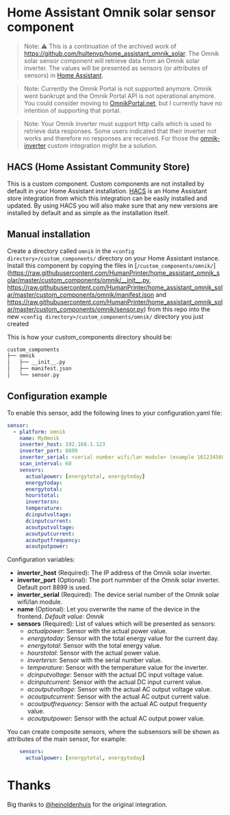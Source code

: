 # Home Assistant Omnik solar sensor component
> Note: ⚠️ This is a continuation of the archived work of https://github.com/hultenvp/home_assistant_omnik_solar.
The Omnik solar sensor component will retrieve data from an Omnik solar inverter.
The values will be presented as sensors (or attributes of sensors) in [Home Assistant](https://home-assistant.io/).

> Note: Currently the Omnik Portal is not supported anymore. Omnik went bankrupt and the Omnik Portal API is not operational anymore.
You could consider moving to [OmnikPortal.net](https://omnikportal.net/), but I currently have no intention of supporting that portal.

> Note: Your Omnik inverter must support http calls which is used to retrieve data responses.
Some users indicated that their inverter not works and therefore no responses are received. For those the [omnik-inverter](https://github.com/robbinjanssen/home-assistant-omnik-inverter) custom integration might be a solution.


## HACS (Home Assistant Community Store)

This is a custom component. Custom components are not installed by default in your Home Assistant installation.
[HACS](https://custom-components.github.io/hacs/) is an Home Assistant store integration from which this integration can be easily installed and updated.
By using HACS you will also make sure that any new versions are installed by default and as simple as the installation itself.

## Manual installation

Create a directory called `omnik` in the `<config directory>/custom_components/` directory on your Home Assistant instance.
Install this component by copying the files in [`/custom_components/omnik/`]
(https://raw.githubusercontent.com/HumanPrinter/home_assistant_omnik_solar/master/custom_components/omnik/__init__.py, 
https://raw.githubusercontent.com/HumanPrinter/home_assistant_omnik_solar/master/custom_components/omnik/manifest.json and  https://raw.githubusercontent.com/HumanPrinter/home_assistant_omnik_solar/master/custom_components/omnik/sensor.py) from this repo into the new `<config directory>/custom_components/omnik/` directory you just created

This is how your custom_components directory should be:
```bash
custom_components
├── omnik
│   ├── __init__.py
│   ├── manifest.json
│   └── sensor.py
```

## Configuration example

To enable this sensor, add the following lines to your configuration.yaml file:

``` YAML
sensor:
  - platform: omnik
    name: MyOmnik
    inverter_host: 192.168.1.123
    inverter_port: 8899
    inverter_serial: <serial number wifi/lan module> (example 1612345603)
    scan_interval: 60
    sensors:
      actualpower: [energytotal, energytoday]
      energytoday:
      energytotal:
      hourstotal:
      invertersn:
      temperature:
      dcinputvoltage:
      dcinputcurrent:
      acoutputvoltage:
      acoutputcurrent:
      acoutputfrequency:
      acoutputpower:
```

Configuration variables:

* **inverter_host** (Required): The IP address of the Omnik solar inverter.
* **inverter_port** (Optional): The port nummber of the Omnik solar inverter. Default port 8899 is used.
* **inverter_serial** (Required): The device serial number of the Omnik solar wifi/lan module.
* **name** (Optional): Let you overwrite the name of the device in the frontend. *Default value: Omnik*
* **sensors** (Required): List of values which will be presented as sensors:
  * *actualpower*: Sensor with the actual power value.
  * *energytoday*: Sensor with the total energy value for the current day.
  * *energytotal*: Sensor with the total energy value.
  * *hourstotal*: Sensor with the actual power value.
  * *invertersn*: Sensor with the serial number value.
  * *temperature*: Sensor with the temperature value for the inverter.
  * *dcinputvoltage*: Sensor with the actual DC input voltage value.
  * *dcinputcurrent*: Sensor with the actual DC input current value.
  * *acoutputvoltage*: Sensor with the actual AC output voltage value.
  * *acoutputcurrent*: Sensor with the actual AC output current value.
  * *acoutputfrequency*: Sensor with the actual AC output frequenty value.
  * *acoutputpower*: Sensor with the actual AC output power value.

You can create composite sensors, where the subsensors will be shown as attributes of the main sensor, for example:
``` YAML
    sensors:
      actualpower: [energytotal, energytoday]
```

# Thanks
Big thanks to [@heinoldenhuis](https://github.com/heinoldenhuis) for the original integration.
